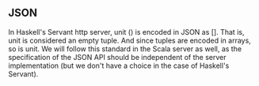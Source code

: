 
## JSON

In Haskell's Servant http server, unit () is encoded
in JSON as []. That is, unit is considered an empty tuple. And since
tuples are encoded in arrays, so is unit. We will follow this standard
in the Scala server as well, as the specification of the JSON API
should be independent of the server implementation (but we don't 
have a choice in the case of Haskell's Servant).



